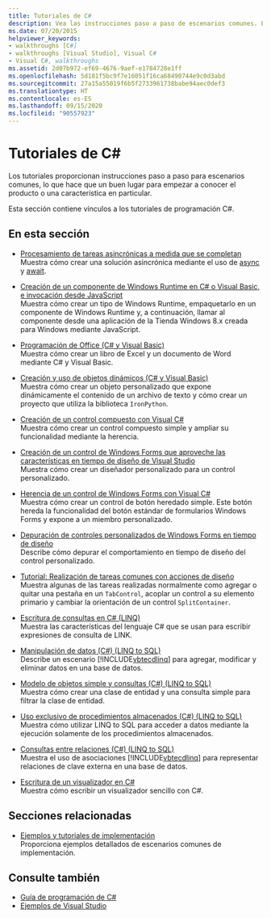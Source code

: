 ```yaml
---
title: Tutoriales de C#
description: Vea las instrucciones paso a paso de escenarios comunes. Estos tutoriales de C# son un buen punto de partida para empezar a conocer un producto o un área de características determinada.
ms.date: 07/20/2015
helpviewer_keywords:
- walkthroughs [C#]
- walkthroughs [Visual Studio], Visual C#
- Visual C#, walkthroughs
ms.assetid: 2d07b972-ef69-4676-9aef-e1784728e1ff
ms.openlocfilehash: 5d181f5bc9f7e16051f16ca68490744e9c0d3abd
ms.sourcegitcommit: 27a15a55019f6b5f2733961738babe94aec0def3
ms.translationtype: HT
ms.contentlocale: es-ES
ms.lasthandoff: 09/15/2020
ms.locfileid: "90557923"
---
```

# <a name="c-walkthroughs"></a>Tutoriales de C#

Los tutoriales proporcionan instrucciones paso a paso para escenarios comunes, lo que hace que un buen lugar para empezar a conocer el producto o una característica en particular.

 Esta sección contiene vínculos a los tutoriales de programación C#.

## <a name="in-this-section"></a>En esta sección

- [Procesamiento de tareas asincrónicas a medida que se completan](./programming-guide/concepts/async/start-multiple-async-tasks-and-process-them-as-they-complete.md)\
  Muestra cómo crear una solución asincrónica mediante el uso de [async](./language-reference/keywords/async.md) y [await](./language-reference/operators/await.md).

- [Creación de un componente de Windows Runtime en C# o Visual Basic, e invocación desde JavaScript](/windows/uwp/winrt-components/walkthrough-creating-a-simple-windows-runtime-component-and-calling-it-from-javascript)\
  Muestra cómo crear un tipo de Windows Runtime, empaquetarlo en un componente de Windows Runtime y, a continuación, llamar al componente desde una aplicación de la Tienda Windows 8.x creada para Windows mediante JavaScript.

- [Programación de Office (C# y Visual Basic)](./programming-guide/interop/walkthrough-office-programming.md)\
  Muestra cómo crear un libro de Excel y un documento de Word mediante C# y Visual Basic.

- [Creación y uso de objetos dinámicos (C# y Visual Basic)](./programming-guide/types/walkthrough-creating-and-using-dynamic-objects.md)\
  Muestra cómo crear un objeto personalizado que expone dinámicamente el contenido de un archivo de texto y cómo crear un proyecto que utiliza la biblioteca `IronPython`.

- [Creación de un control compuesto con Visual C#](/dotnet/desktop/winforms/controls/walkthrough-authoring-a-composite-control-with-visual-csharp)\
  Muestra cómo crear un control compuesto simple y ampliar su funcionalidad mediante la herencia.

- [Creación de un control de Windows Forms que aproveche las características en tiempo de diseño de Visual Studio](/dotnet/desktop/winforms/controls/creating-a-wf-control-design-time-features)\
  Muestra cómo crear un diseñador personalizado para un control personalizado.

- [Herencia de un control de Windows Forms con Visual C#](/dotnet/desktop/winforms/controls/walkthrough-inheriting-from-a-windows-forms-control-with-visual-csharp)\
  Muestra cómo crear un control de botón heredado simple. Este botón hereda la funcionalidad del botón estándar de formularios Windows Forms y expone a un miembro personalizado.

- [Depuración de controles personalizados de Windows Forms en tiempo de diseño](/dotnet/desktop/winforms/controls/walkthrough-debugging-custom-windows-forms-controls-at-design-time)\
  Describe cómo depurar el comportamiento en tiempo de diseño del control personalizado.

- [Tutorial: Realización de tareas comunes con acciones de diseño](/dotnet/desktop/winforms/controls/perform-common-tasks-design-actions)\
  Muestra algunas de las tareas realizadas normalmente como agregar o quitar una pestaña en un `TabControl`, acoplar un control a su elemento primario y cambiar la orientación de un control `SplitContainer`.

- [Escritura de consultas en C# (LINQ)](./programming-guide/concepts/linq/walkthrough-writing-queries-linq.md)\
  Muestra las características del lenguaje C# que se usan para escribir expresiones de consulta de LINK.

- [Manipulación de datos (C#) (LINQ to SQL)](../framework/data/adonet/sql/linq/walkthrough-manipulating-data-csharp.md)\
  Describe un escenario [!INCLUDE[vbtecdlinq](~/includes/vbtecdlinq-md.md)] para agregar, modificar y eliminar datos en una base de datos.

- [Modelo de objetos simple y consultas (C#) (LINQ to SQL)](../framework/data/adonet/sql/linq/walkthrough-simple-object-model-and-query-csharp.md)\
  Muestra cómo crear una clase de entidad y una consulta simple para filtrar la clase de entidad.

- [Uso exclusivo de procedimientos almacenados (C#) (LINQ to SQL)](../framework/data/adonet/sql/linq/walkthrough-using-only-stored-procedures-csharp.md)\
  Muestra cómo utilizar LINQ to SQL para acceder a datos mediante la ejecución solamente de los procedimientos almacenados.

- [Consultas entre relaciones (C#) (LINQ to SQL)](../framework/data/adonet/sql/linq/walkthrough-querying-across-relationships-csharp.md)\
  Muestra el uso de asociaciones [!INCLUDE[vbtecdlinq](~/includes/vbtecdlinq-md.md)] para representar relaciones de clave externa en una base de datos.

- [Escritura de un visualizador en C#](/visualstudio/debugger/walkthrough-writing-a-visualizer-in-csharp)\
  Muestra cómo escribir un visualizador sencillo con C#.

## <a name="related-sections"></a>Secciones relacionadas

- [Ejemplos y tutoriales de implementación](/visualstudio/deployment/clickonce-deployment-samples-and-walkthroughs)\
  Proporciona ejemplos detallados de escenarios comunes de implementación.

## <a name="see-also"></a>Consulte también

- [Guía de programación de C#](./programming-guide/index.md)
- [Ejemplos de Visual Studio](/visualstudio/ide/visual-studio-ide)

